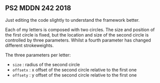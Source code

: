 ## PS2 MDDN 242 2018
Just editing the code slightly to understand the framework better.

Each of my letters is composed with two circles. The size and position of the first circle is fixed, but the location and size of the second circle is controlled by three parameters. Whilst a fourth parameter has changed different strokeweights.

The three parameters per letter:
  * `size` : radius of the second circle
  * `offsetx` : x offset of the second circle relative to the first one
  * `offsety` : y offset of the second circle relative to the first one

